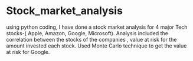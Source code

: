 # Stock_market_analysis
using python coding, I have done a stock market analysis for 4 major Tech stocks-( Apple, Amazon, Google, Microsoft). Analysis included the correlation between the stocks of the companies , value at risk for the amount invested each stock. Used Monte Carlo technique to get the value at risk for Google.
